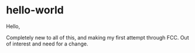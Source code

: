 # hello-world

Hello,

Completely new to all of this, and making my first attempt through FCC.
Out of interest and need for a change.
